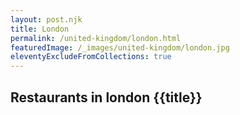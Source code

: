 ```yaml
---
layout: post.njk
title: London
permalink: /united-kingdom/london.html
featuredImage: /_images/united-kingdom/london.jpg
eleventyExcludeFromCollections: true
---
```

## Restaurants in london {{title}}